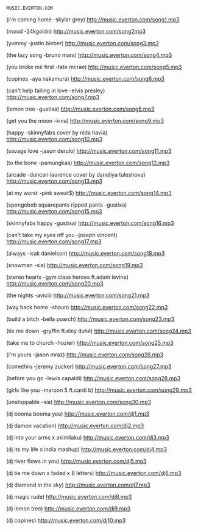 `MUSIC.EVERTON.COM`


(i'm coming home -skylar grey) http://music.everton.com/song1.mp3

(mood -24kgoldn) http://music.everton.com/song2mp3

(yummy -justin bieber) http://music.everton.com/song3.mp3

(the lazy song -bruno mars) http://music.everton.com/song4.mp3

(you broke me first -tate mcrae) http://music.everton.com/song5.mp3

(copines -aya nakamura) http://music.everton.com/song6.mp3

(can't help falling in love -elvis presley) http://music.everton.com/song7.mp3

(lemon tree -gustixa) http://music.everton.com/song8.mp3

(get you the moon -kina) http://music.everton.com/song9.mp3

(happy -skinnyfabs cover by nida havia) http://music.everton.com/song10.mp3

(savage love -jason derulo) http://music.everton.com/song11.mp3

(to the bone -pamungkas) http://music.everton.com/song12.mp3

(arcade -duncan laurence cover by daneliya tuleshova) http://music.everton.com/song13.mp3

(at my worst -pink sweat$) http://music.everton.com/song14.mp3

(spongebob squarepants ripped pants -gustixa) http://music.everton.com/song15.mp3

(skinnyfabs happy -gustixa) http://music.everton.com/song16.mp3

(can't take my eyes off you -joseph vincent) http://music.everton.com/song17.mp3

(always -isak danielson) http://music.everton.com/song18.mp3

(snowman -sia) http://music.everton.com/song19.mp3

(stereo hearts -gym class heroes ft.adam levine) http://music.everton.com/song20.mp3

(the nights -avicii) http://music.everton.com/song21.mp3

(way back home -shaun) http://music.everton.com/song22.mp3

(build a bitch -bella poarch) http://music.everton.com/song23.mp3

(tie me down -gryffin ft.eley duhé) http://music.everton.com/song24.mp3

(take me to church -hozier) http://music.everton.com/song25.mp3

(i'm yours -jason mraz) http://music.everton.com/song26.mp3

(comethru -jeremy zucker) http://music.everton.com/song27.mp3

(before you go -lewis capaldi) http://music.everton.com/song28.mp3

(girls like you -maroon 5 ft.cardi b) http://music.everton.com/song29.mp3

(unstoppable -sia) http://music.everton.com/song30.mp3




(dj booma booma yee) http://music.everton.com/dj1.mp3

(dj damon vacation) http://music.everton.com/dj2.mp3

(dj into your arms x akimilaku) http://music.everton.com/dj3.mp3

(dj its my life x india mashup) http://music.everton.com/dj4.mp3

(dj river flows in you) http://music.everton.com/dj5.mp3

(dj tie me down x faded x 8 letters) http://music.everton.com/dj6.mp3

(dj diamond in the sky) http://music.everton.com/dj7.mp3

(dj magic rude) http://music.everton.com/dj8.mp3

(dj lemon tree) http://music.everton.com/dj9.mp3

(dj copines) http://music.everton.com/dj10.mp3

